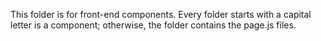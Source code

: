 This folder is for front-end components.
Every folder starts with a capital letter is a component; otherwise, the folder contains the page.js files.
